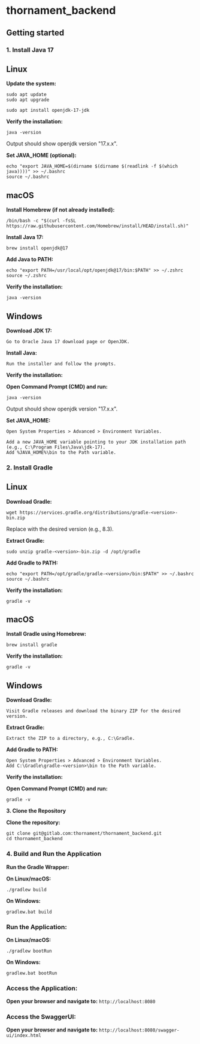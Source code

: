 # thornament_backend


## Getting started

### **1. Install Java 17**

## **Linux**

**Update the system:**

```
sudo apt update
sudo apt upgrade
```

`sudo apt install openjdk-17-jdk`

**Verify the installation:**

`java -version`

Output should show openjdk version "17.x.x".

**Set JAVA_HOME (optional):**

```
echo "export JAVA_HOME=$(dirname $(dirname $(readlink -f $(which java))))" >> ~/.bashrc
source ~/.bashrc
```


## **macOS**

**Install Homebrew (if not already installed):**

`/bin/bash -c "$(curl -fsSL https://raw.githubusercontent.com/Homebrew/install/HEAD/install.sh)"`

**Install Java 17:**

`brew install openjdk@17`

**Add Java to PATH:**

```
echo "export PATH=/usr/local/opt/openjdk@17/bin:$PATH" >> ~/.zshrc
source ~/.zshrc
```

**Verify the installation:**

`java -version`

## **Windows**

**Download JDK 17:**

`Go to Oracle Java 17 download page or OpenJDK.`


**Install Java:**

`Run the installer and follow the prompts.`

**Verify the installation:**

**Open Command Prompt (CMD) and run:**

`java -version`

Output should show openjdk version "17.x.x".

**Set JAVA_HOME:**

`Open System Properties > Advanced > Environment Variables.`

```
Add a new JAVA_HOME variable pointing to your JDK installation path (e.g., C:\Program Files\Java\jdk-17).
Add %JAVA_HOME%\bin to the Path variable.
```

### **2. Install Gradle**

## **Linux**

**Download Gradle:**

`wget https://services.gradle.org/distributions/gradle-<version>-bin.zip`

Replace <version> with the desired version (e.g., 8.3).

**Extract Gradle:**

`sudo unzip gradle-<version>-bin.zip -d /opt/gradle`

**Add Gradle to PATH:**

```
echo "export PATH=/opt/gradle/gradle-<version>/bin:$PATH" >> ~/.bashrc
source ~/.bashrc
```


**Verify the installation:**

`gradle -v`

## **macOS**

**Install Gradle using Homebrew:**

`brew install gradle`

**Verify the installation:**

`gradle -v`

## **Windows**

**Download Gradle:**

`Visit Gradle releases and download the binary ZIP for the desired version.`

**Extract Gradle:**

`Extract the ZIP to a directory, e.g., C:\Gradle.`

**Add Gradle to PATH:**

```
Open System Properties > Advanced > Environment Variables.
Add C:\Gradle\gradle-<version>\bin to the Path variable.
```


**Verify the installation:**

**Open Command Prompt (CMD) and run:**

`gradle -v`

**3. Clone the Repository**

**Clone the repository:**

```
git clone git@gitlab.com:thornament/thornament_backend.git
cd thornament_backend
```


### **4. Build and Run the Application**

**Run the Gradle Wrapper:**

**On Linux/macOS:**

`./gradlew build`

**On Windows:**

`gradlew.bat build`

### Run the Application:

**On Linux/macOS:**

`./gradlew bootRun`

**On Windows:**

`gradlew.bat bootRun`

### Access the Application:

**Open your browser and navigate to:**
`http://localhost:8080`

### Access the SwaggerUI:

**Open your browser and navigate to:**
`http://localhost:8080/swagger-ui/index.html`
